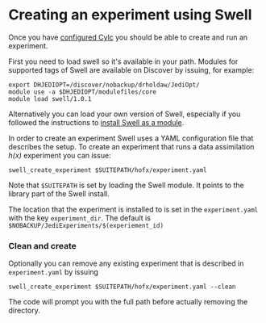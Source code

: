 # Creating an experiment using Swell

Once you have [configured Cylc](configuring_cylc) you should be able to create and run an
experiment.

First you need to load swell so it's available in your path. Modules for supported tags of Swell are
available on Discover by issuing, for example:

```
export DHJEDIOPT=/discover/nobackup/drholdaw/JediOpt/
module use -a $DHJEDIOPT/modulefiles/core
module load swell/1.0.1
```
Alternatively you can load your own version of Swell, especially if you followed the instructions to
[install Swell as a module](installing_swell_as_a_module).

In order to create an experiment Swell uses a YAML configuration file that describes the setup. To
create an experiment that runs a data assimilation *h(x)* experiment you can issue:

```
swell_create_experiment $SUITEPATH/hofx/experiment.yaml
```

Note that `$SUITEPATH` is set by loading the Swell module. It points to the library part of the
Swell install.

The location that the experiment is installed to is set in the `experiment.yaml` with the key
`experiment_dir`. The default is `$NOBACKUP/JediExperiments/$(experiement_id)`

### Clean and create

Optionally you can remove any existing experiment that is described in `experiment.yaml` by issuing

```
swell_create_experiment $SUITEPATH/hofx/experiment.yaml --clean
```

The code will prompt you with the full path before actually removing the directory.
